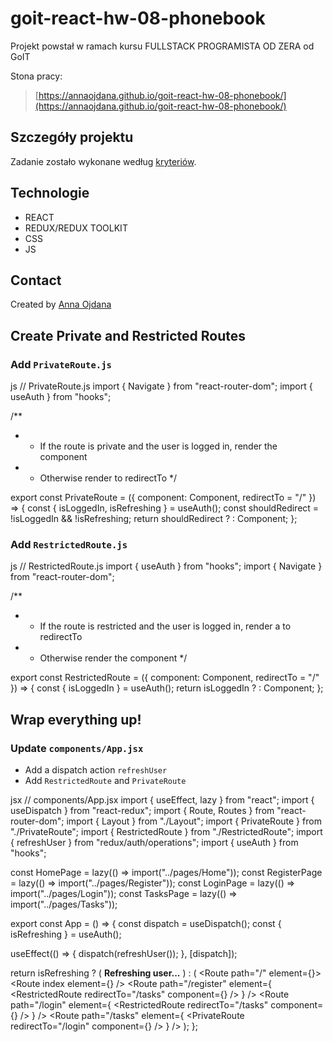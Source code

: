 # goit-react-hw-08-phonebook
Projekt powstał w ramach kursu FULLSTACK PROGRAMISTA OD ZERA od GoIT

Stona pracy:
> [https://annaojdana.github.io/goit-react-hw-08-phonebook/](https://annaojdana.github.io/goit-react-hw-08-phonebook/)

## Szczegóły projektu

Zadanie zostało wykonane według [kryteriów](https://github.com/goitacademy/react-homework/blob/master/homework-08/README.pl.md).

## Technologie
- REACT
- REDUX/REDUX TOOLKIT
- CSS
- JS

## Contact
Created by [Anna Ojdana](https://pl.linkedin.com/in/anna-ojdana)


## Create Private and Restricted Routes

### Add `PrivateRoute.js`

js
// PrivateRoute.js
import { Navigate } from "react-router-dom";
import { useAuth } from "hooks";

/**
 * - If the route is private and the user is logged in, render the component
 * - Otherwise render <Navigate> to redirectTo
 */

export const PrivateRoute = ({ component: Component, redirectTo = "/" }) => {
  const { isLoggedIn, isRefreshing } = useAuth();
  const shouldRedirect = !isLoggedIn && !isRefreshing;
  return shouldRedirect ? <Navigate to={redirectTo} /> : Component;
};

### Add `RestrictedRoute.js`

js
// RestrictedRoute.js
import { useAuth } from "hooks";
import { Navigate } from "react-router-dom";

/**
 * - If the route is restricted and the user is logged in, render a <Navigate> to redirectTo
 * - Otherwise render the component
 */

export const RestrictedRoute = ({ component: Component, redirectTo = "/" }) => {
  const { isLoggedIn } = useAuth();
  return isLoggedIn ? <Navigate to={redirectTo} /> : Component;
};

## Wrap everything up!

### Update `components/App.jsx`

- Add a dispatch action `refreshUser`
- Add `RestrictedRoute` and `PrivateRoute`

jsx
// components/App.jsx
import { useEffect, lazy } from "react";
import { useDispatch } from "react-redux";
import { Route, Routes } from "react-router-dom";
import { Layout } from "./Layout";
import { PrivateRoute } from "./PrivateRoute";
import { RestrictedRoute } from "./RestrictedRoute";
import { refreshUser } from "redux/auth/operations";
import { useAuth } from "hooks";

const HomePage = lazy(() => import("../pages/Home"));
const RegisterPage = lazy(() => import("../pages/Register"));
const LoginPage = lazy(() => import("../pages/Login"));
const TasksPage = lazy(() => import("../pages/Tasks"));

export const App = () => {
  const dispatch = useDispatch();
  const { isRefreshing } = useAuth();

  useEffect(() => {
    dispatch(refreshUser());
  }, [dispatch]);

  return isRefreshing ? (
    <b>Refreshing user...</b>
  ) : (
    <Routes>
      <Route path="/" element={<Layout />}>
        <Route index element={<HomePage />} />
        <Route
          path="/register"
          element={
            <RestrictedRoute redirectTo="/tasks" component={<RegisterPage />} />
          }
        />
        <Route
          path="/login"
          element={
            <RestrictedRoute redirectTo="/tasks" component={<LoginPage />} />
          }
        />
        <Route
          path="/tasks"
          element={
            <PrivateRoute redirectTo="/login" component={<TasksPage />} />
          }
        />
      </Route>
    </Routes>
  );
};
